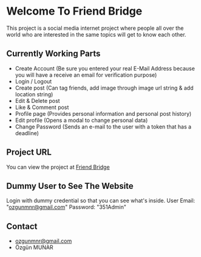 # Welcome To Friend Bridge
This project is a social media internet project where people all over the world who are interested in the same topics will get to know each other.

## Currently Working Parts
- Create Account (Be sure you entered your real E-Mail Address because you will have a receive an email for verification purpose)
- Login / Logout
- Create post (Can tag friends, add image through image url string & add location string)
- Edit & Delete post
- Like & Comment post
- Profile page (Provides personal information and personal post history)
- Edit profile (Opens a modal to change personal data)
- Change Password (Sends an e-mail to the user with a token that has a deadline)

## Project URL
You can view the project at [Friend Bridge](https://friendbridge.vercel.app/)

## Dummy User to See The Website
Login with dummy credential so that you can see what's inside.
User Email: "ozgunmnr@gmail.com"
Password:   "351Admin"

## Contact
- [ozgunmnr@gmail.com](mailto:ozgunmnr@gmail.com)
- Özgün MUNAR

